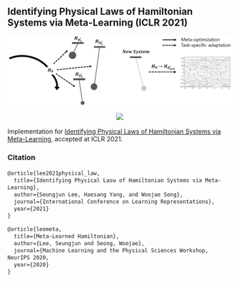## Identifying Physical Laws of Hamiltonian Systems via Meta-Learning (ICLR 2021)

<img src="/results/hamaml.png">

<p align="center">
<img src="https://github.com/7tl7qns7ch/Identifying-Physical-Law/assets/39257402/54f7f80b-8cc9-49ef-9c17-2ca0aeeef646">
</p>

Implementation for [Identifying Physical Laws of Hamiltonian Systems via Meta-Learning](https://arxiv.org/abs/2102.11544), accepted at ICLR 2021. 

### Citation
```
@article{lee2021physical_law,
  title={Identifying Physical Lasw of Hamiltonian Systems via Meta-Learning},
  author={Seungjun Lee, Haesang Yang, and Woojae Song},
  journal={International Conference on Learning Representations},
  year={2021}
}
```

```
@article{leemeta,
  title={Meta-Learned Hamiltonian},
  author={Lee, Seungjun and Seong, Woojae},
  journal={Machine Learning and the Physical Sciences Workshop, NeurIPS 2020,
  year={2020}
}
```
